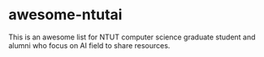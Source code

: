 # awesome-ntutai
This is an awesome list for NTUT computer science graduate student and alumni who focus on AI field to share resources.
